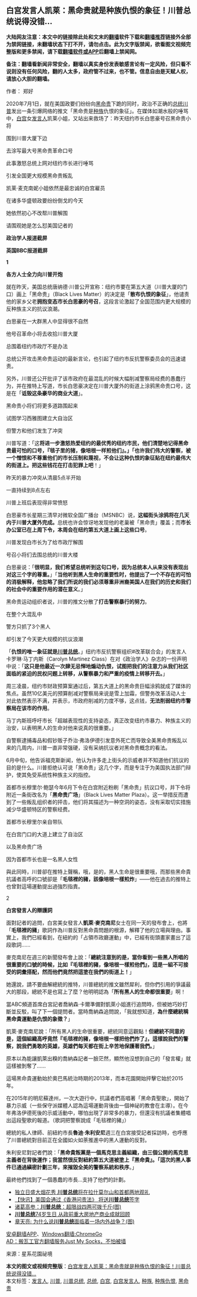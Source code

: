  <h2>白宫发言人凯莱：黑命贵就是种族仇恨的象征！川普总统说得没错…</h2> <p class="notice"><b>大陆网友注意：本文中的链接除此处和文末的<a href="https://github.com/bannedbook/fanqiang" >翻墙</a>软件下载和<a href="https://github.com/killgcd/justmysocks/blob/master/README.md">翻墙推荐</a>链接外全部为禁网链接，未翻墙状态下打不开，请勿点击。此为文字版禁闻，欲看图文视频完整版和更多禁闻，请下载<a href="https://github.com/bannedbook/fanqiang">翻墙软件或APP</a>后翻墙上禁闻网。</p><p>备注：翻墙看新闻非常安全，翻墙以真实身份发表敏感言论有一定风险，但只看不说则没有任何风险，翻的人太多，政府管不过来，也不管。信息自由是天赋人权，请放心大胆的翻墙。</b></p>  <div class="entry"> <p>作者： 郑好</p> <p>2020年7月1日，就在美国政要们纷纷向<a href="https://www.bannedbook.org/bnews/tag/%e9%bb%91%e5%91%bd%e8%b4%b5/" class="st_tag internal_tag" rel="tag" title="标签 黑命贵 下的日志">黑命贵</a>下跪的同时，政治不正确的<a href="https://www.bannedbook.org/bnews/tag/%e6%80%bb%e7%bb%9f/" class="st_tag internal_tag" rel="tag" title="标签 总统 下的日志">总统</a><a href="https://www.bannedbook.org/bnews/tag/%e5%b7%9d%e6%99%ae/" class="st_tag internal_tag" rel="tag" title="标签 川普 下的日志">川普</a>发出一条引爆网络的推文「黑命贵是<a href="https://www.bannedbook.org/bnews/tag/%E7%A7%8D%E6%97%8F/" class="st_tag internal_tag" rel="tag" title="标签 种族 下的日志">种族</a>仇恨的象征」。在媒体如潮水般的唾骂中，<a href="https://www.bannedbook.org/bnews/tag/%e7%99%bd%e5%ae%ab/" class="st_tag internal_tag" rel="tag" title="标签 白宫 下的日志">白宫</a>女<a href="https://www.bannedbook.org/bnews/tag/%E5%8F%91%E8%A8%80%E4%BA%BA/" class="st_tag internal_tag" rel="tag" title="标签 发言人 下的日志">发言人</a>凯莱小姐，又站出来救场了：昨天纽约市长白思豪号召黑命贵小将</p> <p>围到川普大厦下边</p> <p>去涂写最大号黑命贵革命口号</p> <p>此事激怒总统上网对纽约市长进行唾骂</p> <p>引发全国更大规模黑命贵叛乱</p> <p>凯莱·麦克南妮小姐依然是最忠诚的白宫雇员</p> <p>在诸多华盛顿政要纷纷倒戈的今天</p> <p>她依然初心不改帮川普解围</p> <p>请围观她是怎么怼美国记者的</p> <p><strong>政治学人报道截屏</strong></p> <p><strong>英国</strong><strong>BBC</strong><strong>报道截屏</strong></p> <p><strong>1</strong></p> <p><strong>各方人士全力向川普开炮</strong></p> <p>就在昨天，美国总统唐纳德·川普公开宣称：纽约市要在第五大道（川普大厦的门口）画上「黑命贵」（Black Lives Matter）的决定是「<strong>散布仇恨的象征</strong>」，他谴责他的家乡父老<strong>拥抱变态市长白思豪的号召</strong>，这段言论激起了全国范围内更大规模的反种族主义的抗议浪潮。</p>  <p>白思豪在一大群黑人中显得很不自然</p> <p>他号召革命小将去收拾川普大厦</p> <p>总围着纽约市政厅不是办法</p> <p>总统公开攻击黑命贵运动的最新言论，也引起了纽约市反抗警察委员会的迅速谴责。</p> <p>另外，川普还公开批评了该市政府在最混乱的时候大幅削减警察局经费的愚蠢行为，并在推特上写道，市长白思豪决定在川普大厦外的街道上涂鸦黑命贵口号，这是在「<strong>诋毁这条豪华的商业大道</strong>」。</p> <p>黑命贵小将们将更多道路围起来</p> <p>试图学习西雅图建立大自治区</p> <p>但警方和他们发生了冲突</p> <p>川普写道：「这<strong>将进一步激怒热爱纽约的最优秀的纽约市民，他们清楚地记得黑命贵最可怕的口号，</strong><strong>『</strong><strong>毯子里的猪，像培根一样煎他们</strong><strong>』</strong><strong>。</strong><strong>」「</strong><strong>也许我们伟大的警察，被一个憎恨和不尊重他们的市长压制和蔑视，不会让这种仇恨的象征贴在纽约最伟大的街道上。把</strong><strong>这些钱花在打击犯罪上</strong><strong>吧</strong>！」</p> <p>昨天的暴力冲突从清晨5点半开始</p> <p>一直持续到8点左右</p> <p>川普上班后表现得非常愤怒</p> <p>白思豪市长星期三清早对微软全国广播台（MSNBC）说，<strong>这幅街头涂鸦将在几天内于川普大厦外完成。</strong>总统也许会惊讶地发现他的老巢被「黑命贵」覆盖；而<strong>市长办公室已在上周下令，本周会在纽约第五大道上画上这些口号</strong>。</p> <p>川普发现白市长为了给市政厅解围</p> <p>号召小将们去围总统的川普大楼</p>  <p>白思豪说：「<strong>很明显，我们希望总统听到这句口号，因为总统本人从来没有表现出对这三个字的尊重。</strong>」「<strong>当他听到黑人生命的重要性时，他提出了一个不存在的可怕的消极解释，他忽略了我们所说的我们必须尊重非洲裔美国人在我们的历史和我们的社会中的重要作用的潜在意义</strong>。」</p> <p>黑命贵运动组织者说，川普的推文分散了<strong>打击警察暴行的努力</strong>。</p> <p>在整个大混乱中</p> <p>警方只抓了3个黑人</p> <p>却引发了今天更大规模的抗议浪潮</p> <p>「<strong>仇恨的唯一象征就是<a href="https://www.bannedbook.org/bnews/tag/%E5%B7%9D%E6%99%AE%E6%80%BB%E7%BB%9F/" class="st_tag internal_tag" rel="tag" title="标签 川普总统 下的日志">川普总统</a></strong>。」纽约市反抗警察组织#改革联合会」的发言人卡罗琳·马丁内斯（Carolyn Martinez Class）在对《政治学人》杂志的一份声明中说：「<strong>这只是他最近一次</strong><strong>肆无忌惮地煽动仇恨</strong><strong>，试图把我们的注意力从我们社区面临的紧迫的民权问题上转移，从警察暴力和严重的疫情上转移开去。</strong>」</p> <p>周三凌晨，纽约市财政预算案通过后，第五大道上的黑命贵巨幅涂鸦就成了媒体的焦点。虽然10亿美元的预算削减对警察局来说是雪上加霜，但警务改革活动人士对此依然表示不满，并表示，市政府削减的力度不够，这点钱，<strong>无法削弱纽约市警察局在该市的作用</strong>。</p> <p>马丁内斯班呼吁市长「超越表现性的支持姿态，真正改变纽约市暴力、种族主义的治安，以表明黑人的生命对他来说真的很重要。」</p> <p>自警察逮捕毒品和假钞贩子乔治·弗洛伊德引发意外死亡而导致全美黑命贵叛乱以来的几周内，川普一直非常强硬，没有采纳抗议者对黑命贵概念的看法。</p> <p>6月中旬，他告诉福克斯新闻，他认为许多走上街头的示威者并不知道他们抗议的目的是什么。川普拒绝认可说「黑命贵」这几个字，而是专注于为美国执法部门辩护，使其免受系统性种族主义的指控。</p> <p>首都市长穆里尔·鲍瑟今年6月下令在白宫附近粉刷「黑命贵」抗议口号，并下令将附近一条街改名为「<strong>黑命贵广场</strong>」（Black Lives Matter Plaza）。这一举措反而遭到了一些叛乱组织者的抨击，他们将其描述为一种空洞的姿态，没有采取切实措施减少华盛顿特区的警察经费。</p> <p>首都市长穆里尔亲自带队</p> <p>在白宫门口的大道上建立了自治区</p> <p>以及黑命贵广场</p> <p>因为首都市长也是一名黑人女性</p>  <p>與此同時，川普卻在推特上聲稱，哦，是的，黑人生命是很重要哦，而那些黑命貴抗議者高呼的口號卻是「<strong>毛毯裡的豬，該像培根一樣煎炸</strong>」——他在過去的推特上也曾對這場運動提出過強烈指責。</p> <p>2</p> <p><strong>白宮發言人的辯護詞</strong></p> <p>面對記者的追問，白宮美女發言人<strong>凱萊</strong><strong>·</strong><strong>麥克南尼</strong>女士在同一天的發布會上，也將「<strong>毛毯裡的豬</strong>」歌詞作為川普反對黑命貴問題的根源，解釋了他的立場與理由。事實上，我們已經看到，在紐約的「占領市政廳運動」中，已經有街頭畫家畫出了這段歌詞……</p> <p>麥克南尼在週三的新聞發布會上說：「<strong>總統注意到的是，當你看到一些黑人所唱的很重要的口號的時候，比如</strong><strong>『</strong><strong>毛毯裡的豬，像培根一樣煎他們</strong><strong>』</strong><strong>，這是一組不可接受的詞彙搭配，然而他們竟然把這塗在我們的街道上！</strong>」</p> <p>她還說，請不要曲解總統的推特，川普總統的推文雖然犀利，但你們引用的爭議最大的那段，總統不是也寫上了麼？他明明認為「<strong>所有黑人的生命都很重要</strong>」啊！</p> <p>當ABC頻道首席白宮記者喬納森·卡爾準備對凱萊小姐進行追問時，但被她巧妙打斷並反駁，叫了下一個提問者。當時喬納森追問說，「我就想知道，<strong>為什麼總統稱黑命貴運動是仇恨的象徵？</strong>」</p> <p>凱萊·麥克南尼說：「所有黑人的生命很重要，總統同意這觀點！<strong>但總統不同意的是，這個組織高呼竟然</strong><strong>『</strong><strong>毛毯裡的豬，像培根一樣把他們炸了</strong><strong>』</strong><strong>，這樣說我們的警察，說我們勇敢的英雄，英雄們每天都在街上辛苦地保護著我們。</strong>」</p> <p>原本以為能讓凱萊出糗的喬納森記者一臉茫然，顯然他沒想到自己的「發言權」就這樣被剝奪了……</p> <p>這場黑命貴運動始於奧巴馬統治時期的2013年，而本花園開始抨擊它始於2015年。</p> <p>在2015年的明尼蘇達州，一次大遊行中，抗議者們高唱著「黑命貴聖歌」，開始了暴力示威（一些保守派媒體人認為這場運動背後由一個神祕的教會在主導）。在今年弗洛伊德死後的示威活動中，哪怕出現了非常多的暴力，但還沒有抗議者集體唱出這段聖歌的報道。（歌詞把警察說成「毛毯裡的豬」）</p> <p>總統的私人律師、前紐約市長<strong>魯迪</strong><strong>·</strong><strong>朱利安尼</strong>週三在白宮接受記者採訪時，也呼應了川普總統對目前正在全國如火如荼推進中的黑人運動的反對。</p> <p>朱利安尼對記者們說：「<strong>黑命貴叛黨</strong><strong>是一個馬克思主義組織</strong><strong>，由三個公開的馬克思主義者在背後運作；我當然很反對紐約第五大道被塗上</strong><strong>『</strong><strong>黑命貴</strong><strong>』</strong><strong>。</strong><strong>「</strong><strong>這次的黑人事件已通過縝密計劃三年，來摧毀全美的警察系統和秩序</strong>。」</p> <p>最終他們找到了一個愚蠢的市長…支持了他們的計劃。</p> <ul class='op-related-articles' title='相关阅读'> <li><a href='https://www.bannedbook.org/bnews/comments/20200703/1354893.html' target='_blank'>独立日盛大烟花秀 <b>川普总统</b>将在拉什莫尔山和首都两地观礼</a></li> <li><a href='https://www.bannedbook.org/bnews/comments/20200702/1354298.html' target='_blank'>【快讯】美国会通过《香港问责法》 将送<b>川普总统</b>签字</a></li> <li><a href='https://www.bannedbook.org/bnews/comments/20200629/1352313.html' target='_blank'>诸葛高参：<b>川普总统</b>：超限战四两可拨千斤(图)</a></li> <li><a href='https://www.bannedbook.org/bnews/comments/20200615/1344896.html' target='_blank'><b>川普总统</b>74岁生日 从政前重大房地产商业成就回顾</a></li> <li><a href='https://www.bannedbook.org/bnews/comments/20200605/1340122.html' target='_blank'>章天亮: 为什么说<b>川普总统</b>面临着一场内外战争？(图)</a></li> </ul> <div class="texttj"> <a href="https://github.com/bannedbook/fanqiang/wiki/%E7%A6%81%E9%97%BB%E7%BD%91%E5%AE%89%E5%8D%93%E7%BF%BB%E5%A2%99%E6%96%B0%E9%97%BBAPP" target="_blank">安卓翻墙APP</a>、<a href="https://github.com/bannedbook/fanqiang/wiki/Chrome%E4%B8%80%E9%94%AE%E7%BF%BB%E5%A2%99%E5%8C%85" target="_blank">Windows翻墙:ChromeGo</a><br/> <a href="https://github.com/killgcd/justmysocks/blob/master/README.md" target="_blank">AD：搬瓦工官方翻墙服务Just My Socks，不怕被墙</a> </div><p> 来源：星系花園祕境 </p> <a name='sharetosocial'></a>         <div><b>本文的图文或视频完整版</b>：<a href='https://www.bannedbook.org/bnews/comments/20200704/1355435.html'>白宫发言人凯莱：黑命贵就是种族仇恨的象征！川普总统说得没错…</a></div>  </div><!--END ENTRY--> <div class="postfooter"> <div>本文标签：<a href="https://www.bannedbook.org/bnews/tag/%E5%8F%91%E8%A8%80%E4%BA%BA/" rel="tag">发言人</a>, <a href="https://www.bannedbook.org/bnews/tag/%e5%b7%9d%e6%99%ae/" rel="tag">川普</a>, <a href="https://www.bannedbook.org/bnews/tag/%E5%B7%9D%E6%99%AE%E6%80%BB%E7%BB%9F/" rel="tag">川普总统</a>, <a href="https://www.bannedbook.org/bnews/tag/%e6%80%bb%e7%bb%9f/" rel="tag">总统</a>, <a href="https://www.bannedbook.org/bnews/tag/%e7%99%bd%e5%ae%ab/" rel="tag">白宫</a>, <a href="https://www.bannedbook.org/bnews/tag/%E7%99%BD%E5%AE%AB%E5%8F%91%E8%A8%80%E4%BA%BA/" rel="tag">白宫发言人</a>, <a href="https://www.bannedbook.org/bnews/tag/%E7%A7%8D%E6%97%8F/" rel="tag">种族</a>, <a href="https://www.bannedbook.org/bnews/tag/%E7%A7%8D%E6%97%8F%E4%BB%87%E6%81%A8/" rel="tag">种族仇恨</a>, <a href="https://www.bannedbook.org/bnews/tag/%e9%bb%91%e5%91%bd%e8%b4%b5/" rel="tag">黑命贵</a></div>  </div><!--END POSTFOOTER--> 